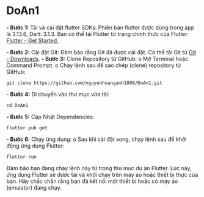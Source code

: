 # DoAn1
**-	Bước 1:** Tải và cài đặt flutter SDKs: Phiên bản flutter được dùng trong app là 3.13.6, Dart: 3.1.3. Bạn có thể tải Flutter từ trang chính thức của Flutter: [Flutter - Get Started.](https://docs.flutter.dev/get-started/install)

**-	Bước 2:** Cài đặt Git: Đảm bảo rằng Git đã được cài đặt. Có thể tải Git từ [Git - Downloads](https://git-scm.com/downloads).
**-	Bước 3:** Clone Repository từ GitHub:
o	Mở Terminal hoặc Command Prompt.
o	Chạy lệnh sau để sao chép (clone) repository từ GitHub:
```
git clone https://github.com/nguyenhoanganh1808/DoAn1.git
```
**-	Bước 4:** Di chuyển vào thư mục vừa tải:
```
cd DoAn1
```
**-	Bước 5:** Cập Nhật Dependencies:
```
flutter pub get
```
**-	Bước 6:** Chạy ứng dụng:
o	Sau khi cài đặt xong, chạy lệnh sau để khởi động ứng dụng Flutter:
```
flutter run
```
Đảm bảo bạn đang chạy lệnh này từ trong thư mục dự án Flutter.
Lúc này, ứng dụng Flutter sẽ được tải và khởi chạy trên máy ảo hoặc thiết bị thực của bạn. Hãy chắc chắn rằng bạn đã kết nối một thiết bị hoặc có máy ảo (emulator) đang chạy.
